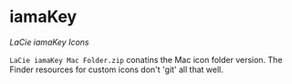 # iamaKey

_LaCie iamaKey Icons_

```LaCie iamaKey Mac Folder.zip``` conatins the Mac icon folder version. The Finder resources for custom icons don't 'git' all that well.
